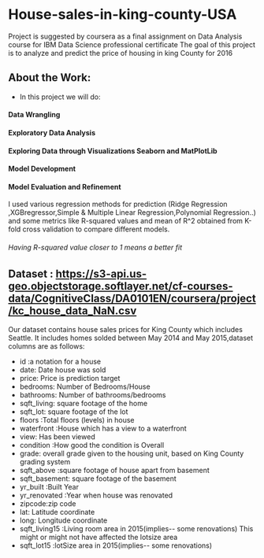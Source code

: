 # House-sales-in-king-county-USA
Project is suggested by coursera as a final assignment on Data Analysis course for IBM Data Science professional certificate 
The goal of this project is to analyze and predict the price of housing in king County for 2016
## About the Work:
- In this project we will do:
#### Data Wrangling
#### Exploratory Data Analysis
#### Exploring Data through Visualizations Seaborn and MatPlotLib
#### Model Development
#### Model Evaluation and Refinement

I used various regression methods for prediction (Ridge Regression ,XGBregressor,Simple & Multiple Linear Regression,Polynomial Regression..) and some metrics like R-squared values and mean of R^2 obtained from K-fold cross validation to compare different models.
###### Having R-squared value closer to 1 means a better fit

## Dataset : https://s3-api.us-geo.objectstorage.softlayer.net/cf-courses-data/CognitiveClass/DA0101EN/coursera/project/kc_house_data_NaN.csv
Our dataset contains house sales prices for King County which includes Seattle.
It includes homes solded between May 2014 and May 2015,dataset columns are as follows:

* id :a notation for a house
* date: Date house was sold
* price: Price is prediction target
* bedrooms: Number of Bedrooms/House
* bathrooms: Number of bathrooms/bedrooms
* sqft_living: square footage of the home
* sqft_lot: square footage of the lot
* floors :Total floors (levels) in house
* waterfront :House which has a view to a waterfront
* view: Has been viewed
* condition :How good the condition is Overall
* grade: overall grade given to the housing unit, based on King County grading system
* sqft_above :square footage of house apart from basement
* sqft_basement: square footage of the basement
* yr_built :Built Year
* yr_renovated :Year when house was renovated
* zipcode:zip code
* lat: Latitude coordinate
* long: Longitude coordinate
* sqft_living15 :Living room area in 2015(implies-- some renovations) This might or might not have affected the lotsize area
* sqft_lot15 :lotSize area in 2015(implies-- some renovations)


